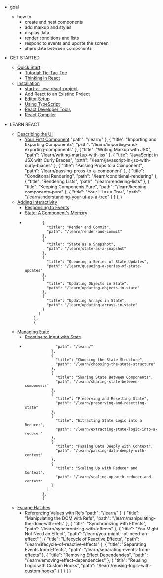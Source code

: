 * goal
  * how to
    * create and nest components
    * add markup and styles
    * display data
    * render conditions and lists
    * respond to events and update the screen
    * share data between components

* GET STARTED
  * [Quick Start](quickStart.md)
    * [Tutorial: Tic-Tac-Toe](tutorial-tic-tac-toe.md)
    * [Thinking in React](thinking-in-react.md)
  * [Installation](installation.md)
    * [start-a-new-react-project](start-a-new-react-project.md)
    * [Add React to an Existing Project](add-react-to-an-existing-project.md)
    * [Editor Setup](editor-setup.md)
    * [Using TypeScript](typescript.md)
    * [React Developer Tools](react-developer-tools.md)
    * [React Compiler](react-compiler.md)
* LEARN REACT
  * [Describing the UI](describing-the-ui.md)
    * [Your First Component](your-first-component.md)
                "path": "/learn/"
              },
              {
                "title": "Importing and Exporting Components",
                "path": "/learn/importing-and-exporting-components"
              },
              {
                "title": "Writing Markup with JSX",
                "path": "/learn/writing-markup-with-jsx"
              },
              {
                "title": "JavaScript in JSX with Curly Braces",
                "path": "/learn/javascript-in-jsx-with-curly-braces"
              },
              {
                "title": "Passing Props to a Component",
                "path": "/learn/passing-props-to-a-component"
              },
              {
                "title": "Conditional Rendering",
                "path": "/learn/conditional-rendering"
              },
              {
                "title": "Rendering Lists",
                "path": "/learn/rendering-lists"
              },
              {
                "title": "Keeping Components Pure",
                "path": "/learn/keeping-components-pure"
              },
              {
                "title": "Your UI as a Tree",
                "path": "/learn/understanding-your-ui-as-a-tree"
              }
            ]
          },
          {
  * [Adding Interactivity](adding-interactivity.md)
    * [Responding to Events](responding-to-events.md)
    * [State: A Component's Memory](state-a-components-memory.md)
    * 
                  {
                    "title": "Render and Commit",
                    "path": "/learn/render-and-commit"
                  },
                  {
                    "title": "State as a Snapshot",
                    "path": "/learn/state-as-a-snapshot"
                  },
                  {
                    "title": "Queueing a Series of State Updates",
                    "path": "/learn/queueing-a-series-of-state-updates"
                  },
                  {
                    "title": "Updating Objects in State",
                    "path": "/learn/updating-objects-in-state"
                  },
                  {
                    "title": "Updating Arrays in State",
                    "path": "/learn/updating-arrays-in-state"
                  }
                ]
              },
              {
  * [Managing State](managing-state.md)
    * [Reacting to Input with State](reacting-to-input-with-state.md)
    * 
                        "path": "/learn/"
                      },
                      {
                        "title": "Choosing the State Structure",
                        "path": "/learn/choosing-the-state-structure"
                      },
                      {
                        "title": "Sharing State Between Components",
                        "path": "/learn/sharing-state-between-components"
                      },
                      {
                        "title": "Preserving and Resetting State",
                        "path": "/learn/preserving-and-resetting-state"
                      },
                      {
                        "title": "Extracting State Logic into a Reducer",
                        "path": "/learn/extracting-state-logic-into-a-reducer"
                      },
                      {
                        "title": "Passing Data Deeply with Context",
                        "path": "/learn/passing-data-deeply-with-context"
                      },
                      {
                        "title": "Scaling Up with Reducer and Context",
                        "path": "/learn/scaling-up-with-reducer-and-context"
                      }
                    ]
                  },
                  {
  * [Escape Hatches](escape-hatches.md)
    * [Referencing Values with Refs](referencing-values-with-refs.md)
                            "path": "/learn/"
                          },
                          {
                            "title": "Manipulating the DOM with Refs",
                            "path": "/learn/manipulating-the-dom-with-refs"
                          },
                          {
                            "title": "Synchronizing with Effects",
                            "path": "/learn/synchronizing-with-effects"
                          },
                          {
                            "title": "You Might Not Need an Effect",
                            "path": "/learn/you-might-not-need-an-effect"
                          },
                          {
                            "title": "Lifecycle of Reactive Effects",
                            "path": "/learn/lifecycle-of-reactive-effects"
                          },
                          {
                            "title": "Separating Events from Effects",
                            "path": "/learn/separating-events-from-effects"
                          },
                          {
                            "title": "Removing Effect Dependencies",
                            "path": "/learn/removing-effect-dependencies"
                          },
                          {
                            "title": "Reusing Logic with Custom Hooks",
                            "path": "/learn/reusing-logic-with-custom-hooks"
                          }
                        ]
                      }
                    ]
                  }
